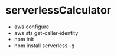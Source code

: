 # serverlessCalculator
- aws configure
- aws sts get-caller-identity
- npm init
- npm install serverless -g